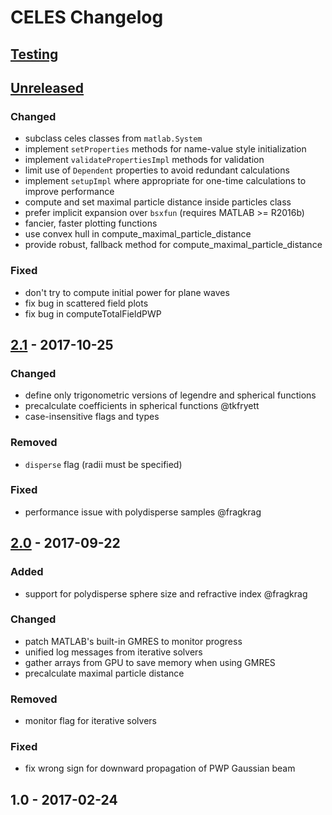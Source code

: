 # CELES Changelog

<!--
  format inspired by [Keep a Changelog](http://keepachangelog.com/en/1.0.0/)
  
  please use the following types where appropriate
    Added       for new features.
    Changed     for changes in existing functionality.
    Deprecated  for soon-to-be removed features.
    Removed     for now removed features.
    Fixed       for any bug fixes.
-->


## [Testing]

## [Unreleased]
### Changed
- subclass celes classes from `matlab.System`
- implement `setProperties` methods for name-value style initialization
- implement `validatePropertiesImpl` methods for validation
- limit use of `Dependent` properties to avoid redundant calculations
- implement `setupImpl` where appropriate for one-time calculations to improve performance
- compute and set maximal particle distance inside particles class
- prefer implicit expansion over `bsxfun` (requires MATLAB >= R2016b)
- fancier, faster plotting functions
- use convex hull in compute_maximal_particle_distance
- provide robust, fallback method for compute_maximal_particle_distance

### Fixed
- don't try to compute initial power for plane waves
- fix bug in scattered field plots
- fix bug in computeTotalFieldPWP

## [2.1] - 2017-10-25
### Changed
- define only trigonometric versions of legendre and spherical functions
- precalculate coefficients in spherical functions @tkfryett
- case-insensitive flags and types

### Removed
- `disperse` flag (radii must be specified)

### Fixed
- performance issue with polydisperse samples @fragkrag

## [2.0] - 2017-09-22
### Added
- support for polydisperse sphere size and refractive index @fragkrag

### Changed
- patch MATLAB's built-in GMRES to monitor progress
- unified log messages from iterative solvers
- gather arrays from GPU to save memory when using GMRES
- precalculate maximal particle distance

### Removed
- monitor flag for iterative solvers

### Fixed
- fix wrong sign for downward propagation of PWP Gaussian beam


## 1.0 - 2017-02-24

[Testing]: https://github.com/disordered-photonics/celes/compare/HEAD...develop
[Unreleased]: https://github.com/disordered-photonics/celes/compare/v2.1...HEAD
[2.1]: https://github.com/disordered-photonics/celes/compare/v2.0...v2.1
[2.0]: https://github.com/disordered-photonics/celes/compare/v1.0...v2.0
